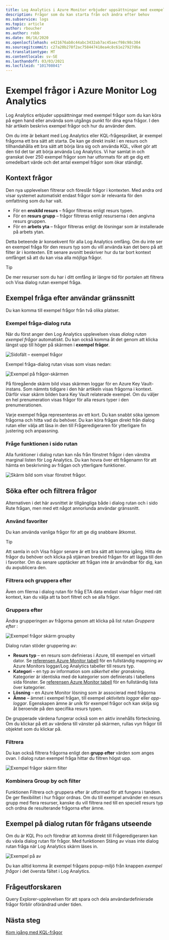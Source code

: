 ```yaml
---
title: Log Analytics i Azure Monitor erbjuder uppsättningar med exempel frågor som du kan köra på egen hand eller använda som utgångs punkt för dina egna frågor.
description: Frågor som du kan starta från och ändra efter behov
ms.subservice: logs
ms.topic: article
author: rboucher
ms.author: robb
ms.date: 06/16/2020
ms.openlocfilehash: e421676ab8c44abc3432ab7ac45aecf98c98c304
ms.sourcegitcommit: c27a20b278f2ac758447418ea4c8c61e27927d6a
ms.translationtype: MT
ms.contentlocale: sv-SE
ms.lasthandoff: 03/03/2021
ms.locfileid: "101708041"
---
```

# <a name="example-queries-in-azure-monitor-log-analytics"></a>Exempel frågor i Azure Monitor Log Analytics
Log Analytics erbjuder uppsättningar med exempel frågor som du kan köra på egen hand eller använda som utgångs punkt för dina egna frågor. I den här artikeln beskrivs exempel frågor och hur du använder dem.

Om du inte är bekant med Log Analytics eller KQL-frågespråket, är exempel frågorna ett bra sätt att starta. De kan ge direkt insikt i en resurs och tillhandahålla ett bra sätt att börja lära sig och använda KQL, vilket gör att den tid det tar att börja använda Log Analytics. Vi har samlat in och granskat över 250 exempel frågor som har utformats för att ge dig ett omedelbart värde och det antal exempel frågor som ökar ständigt.

## <a name="in-context-queries"></a>Kontext frågor

Den nya upplevelsen filtrerar och föreslår frågor i kontexten. Med andra ord visar systemet automatiskt endast frågor som är relevanta för den omfattning som du har valt.

- För en **enskild resurs** – frågor filtreras enligt resurs typen.
- För en **resurs grupp** – frågor filtreras enligt resurserna i den angivna resurs gruppen.
- För en **arbets yta** – frågor filtreras enligt de lösningar som är installerade på arbets ytan.

Detta beteende är konsekvent för alla Log Analytics omfång. Om du inte ser en exempel fråga för den resurs typ som du vill använda kan det bero på att filter är i kontexten. Ett senare avsnitt beskriver hur du tar bort kontext omfånget så att du kan visa alla möjliga frågor.

> [!TIP]
> De mer resurser som du har i ditt omfång är längre tid för portalen att filtrera och Visa dialog rutan exempel fråga.

## <a name="example-query-user-interface"></a>Exempel fråga efter användar gränssnitt

Du kan komma till exempel frågor från två olika platser.

### <a name="example-query-dialog"></a>Exempel fråga-dialog ruta

När du först anger den Log Analytics upplevelsen visas *dialog rutan exempel frågor* automatiskt.  Du kan också komma åt det genom att klicka längst upp till höger på skärmen i **exempel frågor**.

![Sidofält – exempel frågor](media/example-queries/sidebar-2.png)

Exempel fråga-dialog rutan visas som visas nedan:  

![Exempel på frågor-skärmen](media/example-queries/example-query-start.png)

På föregående skärm bild visas skärmen loggar för en Azure Key Vault-instans. Som nämnts tidigare i den här artikeln visas frågorna i kontext.  Därför visar skärm bilden bara Key Vault relaterade exempel. Om du väljer en hel prenumeration visas frågor för alla resurs typer i den prenumerationen.  

Varje exempel fråga representeras av ett kort. Du kan snabbt söka igenom frågorna och hitta vad du behöver. Du kan köra frågan direkt från dialog rutan eller välja att läsa in den till Frågeredigeraren för ytterligare fin justering och anpassning.

### <a name="sidebar-query-experience"></a>Fråge funktionen i sido rutan

Alla funktioner i dialog rutan kan nås från fönstret frågor i den vänstra marginal listen för Log Analytics. Du kan hovra över ett frågenamn för att hämta en beskrivning av frågan och ytterligare funktioner.

![Skärm bild som visar fönstret frågor.](media/example-queries/sidebar-3.png)

## <a name="finding-and-filtering-queries"></a>Söka efter och filtrera frågor

Alternativen i det här avsnittet är tillgängliga både i dialog rutan och i sido Rute frågan, men med ett något annorlunda användar gränssnitt.  

### <a name="use-favorites"></a>Använd favoriter

Du kan använda vanliga frågor för att ge dig snabbare åtkomst.

> [!TIP]
> Att samla in och Visa frågor senare är ett bra sätt att komma igång. Hitta de frågor du behöver och klicka på stjärnan bredvid frågan för att lägga till den i favoriter. Om du senare upptäcker att frågan inte är användbar för dig, kan du avpublicera den.  

### <a name="filtering-and-group-by"></a>Filtrera och gruppera efter

Även om filerna i dialog rutan för fråg ETA data endast visar frågor med rätt kontext, kan du välja att ta bort filtret och se alla frågor.

### <a name="group-by"></a>Gruppera efter

Ändra grupperingen av frågorna genom att klicka på list rutan *Gruppera efter* :

![Exempel frågor skärm groupby](media/example-queries/example-query-groupby.png)

Dialog rutan stöder gruppering av:

- **Resurs typ** – en resurs som definieras i Azure, till exempel en virtuell dator. Se [referensen Azure Monitor tabell](/azure/azure-monitor/reference/tables/tables-resourcetype) för en fullständig mappning av Azure Monitors loggar/Log Analytics tabeller till resurs typ.  
- **Kategori** – en typ av information som *säkerhet* eller *granskning*. Kategorier är identiska med de kategorier som definierats i tabellens sida fönster. Se [referensen Azure Monitor tabell](/azure/azure-monitor/reference/tables/tables-category) för en fullständig lista över kategorier.  
- **Lösning** – en Azure Monitor lösning som är associerad med frågorna
- **Ämne** – ämnet i exempel frågan, till exempel *aktivitets loggar* eller *app-loggar*. Egenskapen ämne är unik för exempel frågor och kan skilja sig åt beroende på den specifika resurs typen.

De grupperade värdena fungerar också som en aktiv innehålls förteckning. Om du klickar på ett av värdena till vänster på skärmen, rullas vyn frågor till objektet som du klickar på.

### <a name="filter"></a>Filtrera

Du kan också filtrera frågorna enligt den **grupp efter** värden som anges ovan. I dialog rutan exempel fråga hittar du filtren högst upp.

![Exempel frågor skärm filter](media/example-queries/example-query-filter.png)

### <a name="combining-group-by-and-filter"></a>Kombinera Group by och filter

Funktionen Filtrera och gruppera efter är utformad för att fungera i tandem. De ger flexibilitet i hur frågor ordnas. Om du till exempel använder en resurs grupp med flera resurser, kanske du vill filtrera ned till en speciell resurs typ och ordna de resulterande frågorna efter ämne.

## <a name="sample-query-dialog-appearance-behavior"></a>Exempel på dialog rutan för frågans utseende

Om du är KQL Pro och föredrar att komma direkt till Frågeredigeraren kan du växla dialog rutan för frågor. Med funktionen Stäng av visas inte dialog rutan fråga när Log Analytics skärm läses in.

![Exempel på av](media/example-queries/examples-on-off.png)

Du kan alltid komma åt exempel frågans popup-miljö från knappen *exempel frågor* i det översta fältet i Log Analytics.

## <a name="query-explorer"></a>Frågeutforskaren

Query Explorer-upplevelsen för att spara och dela användardefinierade frågor förblir oförändrad under tiden.

## <a name="next-steps"></a>Nästa steg

[Kom igång med KQL-frågor](./get-started-queries.md)